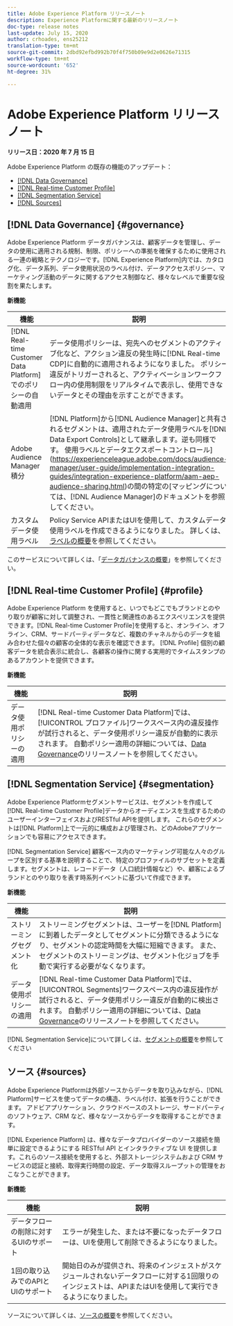 ```yaml
---
title: Adobe Experience Platform リリースノート
description: Experience Platformに関する最新のリリースノート
doc-type: release notes
last-update: July 15, 2020
author: crhoades, ens25212
translation-type: tm+mt
source-git-commit: 2dbd92efbd992b70f4f750b09e9d2e0626e71315
workflow-type: tm+mt
source-wordcount: '652'
ht-degree: 31%

---
```



# Adobe Experience Platform リリースノート

**リリース日：2020 年 7 月 15 日**

Adobe Experience Platform の既存の機能のアップデート：

- [[!DNL Data Governance]](#governance)
- [[!DNL Real-time Customer Profile]](#profile)
- [[!DNL Segmentation Service]](#segmentation)
- [[!DNL Sources]](#sources)

## [!DNL Data Governance] {#governance}

Adobe Experience Platform データガバナンスは、顧客データを管理し、データの使用に適用される規制、制限、ポリシーへの準拠を確保するために使用される一連の戦略とテクノロジーです。[!DNL Experience Platform]内では、カタログ化、データ系列、データ使用状況のラベル付け、データアクセスポリシー、マーケティング活動のデータに関するアクセス制御など、様々なレベルで重要な役割を果たします。

**新機能**

| 機能 | 説明 |
| -----------| ---------- |
| [!DNL Real-time Customer Data Platform]でのポリシーの自動適用 | データ使用ポリシーは、宛先へのセグメントのアクティブ化など、アクション違反の発生時に[!DNL Real-time CDP]に自動的に適用されるようになりました。 ポリシー違反がトリガーされると、アクティベーションワークフロー内の使用制限をリアルタイムで表示し、使用できないデータとその理由を示すことができます。 |
| Adobe Audience Manager積分 | [!DNL Platform]から[!DNL Audience Manager]と共有されるセグメントは、適用されたデータ使用ラベルを[!DNL Data Export Controls]として継承します。逆も同様です。 使用ラベルとデータエクスポートコントロール](https://experienceleague.adobe.com/docs/audience-manager/user-guide/implementation-integration-guides/integration-experience-platform/aam-aep-audience-sharing.html)の間の特定の[マッピングについては、[!DNL Audience Manager]のドキュメントを参照してください。 |
| カスタムデータ使用ラベル | Policy Service APIまたはUIを使用して、カスタムデータ使用ラベルを作成できるようになりました。 詳しくは、[ラベルの概要](../../data-governance/labels/overview.md)を参照してください。 |

このサービスについて詳しくは、「[データガバナンスの概要](../../data-governance/home.md)」を参照してください。

## [!DNL Real-time Customer Profile] {#profile}

Adobe Experience Platform を使用すると、いつでもどこでもブランドとのやり取りが顧客に対して調整され、一貫性と関連性のあるエクスペリエンスを提供できます。[!DNL Real-time Customer Profile]を使用すると、オンライン、オフライン、CRM、サードパーティデータなど、複数のチャネルからのデータを組み合わせた個々の顧客の全体的な表示を確認できます。 [!DNL Profile] 個別の顧客データを統合表示に統合し、各顧客の操作に関する実用的でタイムスタンプのあるアカウントを提供できます。

**新機能**

| 機能 | 説明 |
| ------- | ----------- |
| データ使用ポリシーの適用 | [!DNL Real-time Customer Data Platform]では、[!UICONTROL プロファイル]ワークスペース内の違反操作が試行されると、データ使用ポリシー違反が自動的に表示されます。 自動ポリシー適用の詳細については、[Data Governance](#governance)のリリースノートを参照してください。 |

## [!DNL Segmentation Service] {#segmentation}

Adobe Experience Platformセグメントサービスは、セグメントを作成して[!DNL Real-time Customer Profile]データからオーディエンスを生成するためのユーザーインターフェイスおよびRESTful APIを提供します。 これらのセグメントは[!DNL Platform]上で一元的に構成および管理され、どのAdobeアプリケーションでも容易にアクセスできます。

[!DNL Segmentation Service] 顧客ベース内のマーケティング可能な人々のグループを区別する基準を説明することで、特定のプロファイルのサブセットを定義します。セグメントは、レコードデータ（人口統計情報など）や、顧客によるブランドとのやり取りを表す時系列イベントに基づいて作成できます。

**新機能**

| 機能 | 説明 |
| ------- | ----------- |
| ストリーミングセグメント化 | ストリーミングセグメントは、ユーザーを[!DNL Platform]に到着したデータとしてセグメントに分類できるようになり、セグメントの認定時間を大幅に短縮できます。 また、セグメントのストリーミングは、セグメント化ジョブを手動で実行する必要がなくなります。 |
| データ使用ポリシーの適用 | [!DNL Real-time Customer Data Platform]では、[!UICONTROL Segments]ワークスペース内の違反操作が試行されると、データ使用ポリシー違反が自動的に検出されます。 自動ポリシー適用の詳細については、[Data Governance](#governance)のリリースノートを参照してください。 |

[!DNL Segmentation Service]について詳しくは、[セグメントの概要](../../segmentation/home.md)を参照してください

## ソース {#sources}

Adobe Experience Platformは外部ソースからデータを取り込みながら、[!DNL Platform]サービスを使ってデータの構造、ラベル付け、拡張を行うことができます。 アドビアプリケーション、クラウドベースのストレージ、サードパーティのソフトウェア、CRM など、様々なソースからデータを取得することができます。

[!DNL Experience Platform] は、様々なデータプロバイダーのソース接続を簡単に設定できるようにする RESTful API とインタラクティブな UI を提供します。これらのソース接続を使用すると、外部ストレージシステムおよび CRM サービスの認証と接続、取得実行時間の設定、データ取得スループットの管理をおこなうことができます。

**新機能**

| 機能 | 説明 |
| ------- | ----------- |
| データフローの削除に対するUIのサポート | エラーが発生した、または不要になったデータフローは、UIを使用して削除できるようになりました。 |
| 1回の取り込みでのAPIとUIのサポート | 開始日のみが提供され、将来のインジェストがスケジュールされないデータフローに対する1回限りのインジェストは、APIまたはUIを使用して実行できるようになりました。 |

ソースについて詳しくは、[ソースの概要](../../sources/home.md)を参照してください。
